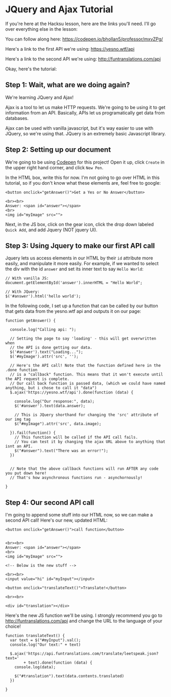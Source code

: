 # JQuery and Ajax Tutorial

If you're here at the Hacksu lesson, here are the links you'll need. I'll go over everything else in the lesson:

You can follow along here: https://codepen.io/bhollan5/professor/mxvZPg/

Here's a link to the first API we're using: https://yesno.wtf/api

Here's a link to the second API we're using: http://funtranslations.com/api

Okay, here's the tutorial:

## Step 1: Wait, what are we doing again?

We're learning JQuery and Ajax!

Ajax is a tool to let us make HTTP requests. We're going to be using it to get information from an API. Basically, APIs let us programatically get data from databases. 

Ajax can be used with vanilla javascript, but it's way easier to use with JQuery, so we're using that. JQuery is an extremely basic Javascript library.

## Step 2: Setting up our document

We're going to be using [Codepen](http://codepen.io) for this project! Open it up, click `Create` in the upper right hand corner, and click `New Pen`.

In the HTML box, write this for now. I'm not going to go over HTML in this tutorial, so if you don't know what these elements are, feel free to google:

```
<button onclick="getAnswer()">Get a Yes or No Answer</button>

<br><br>
Answer: <span id="answer"></span>
<br>
<img id="myImage" src="">
```

Next, in the JS box, click on the gear icon, click the drop down labeled `Quick Add`, and add Jquery (NOT jquery UI).

## Step 3: Using Jquery to make our first API call

Jquery lets us access elements in our HTML by their `id` attribute more easily, and manipulate it more easily. For example, if we wanted to select the div with the id `answer` and set its inner text to say `Hello World`:

```
// With vanilla JS:
document.getElementById('answer').innerHTML = "Hello World";

// With JQuery:
$('#answer').html('hello world');
```

In the following code, I set up a function that can be called by our button that gets data from the yesno.wtf api and outputs it on our page:

```
function getAnswer() {
  
  console.log("Calling api: ");
  
  // Setting the page to say 'loading' - this will get overwritten when
  // the API is done getting our data.
  $('#answer').text("Loading...");
  $('#myImage').attr('src', '');
  
  // Here's the API call! Note that the function defined here in the .done function
  // is a "callback" function. This means that it won't execute until the API request is complete.
  // Our call back function is passed data, (which we could have named anything, but i chose to call it "data")
  $.ajax('https://yesno.wtf/api').done(function (data) {
    
    console.log("Our response:", data);
    $('#answer').text(data.answer);
    
    // This is JQuery shorthand for changing the 'src' attribute of our img tag
    $("#myImage").attr('src', data.image);
    
  }).fail(function() {
    // This function will be called if the API call fails. 
    // You can test it by changing the ajax URL above to anything that isnt an API.
    $("#answer").text("There was an error!");
  })
  
 
  // Note that the above callback functions will run AFTER any code you put down here!
  // That's how asynchronous functions run - asynchornously!
  
}
```

## Step 4: Our second API call

I'm going to append some stuff into our HTML now, so we can make a second API call! Here's our new, updated HTML:

```
<button onclick="getAnswer()">call function</button>


<br><br>
Answer: <span id="answer"></span>
<br>
<img id="myImage" src="">

<!-- Below is the new stuff -->

<br><br>
<input value="hi" id="myInput"></input>

<button onclick="translateText()">Translate!</button>

<br><br>

<div id="translation"></div>
```

Here's the new JS function we'll be using. I strongly recommend you go to http://funtranslations.com/api and change the URL to the language of your choice!

```
function translateText() {
  var text = $("#myInput").val();
  console.log("Our text:" + text)
  
  $.ajax('https://api.funtranslations.com/translate/leetspeak.json?text='
        + text).done(function (data) {
    console.log(data);
    
    $("#translation").text(data.contents.translated)
  })
  
}
```

